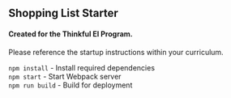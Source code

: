## Shopping List Starter

#### Created for the Thinkful EI Program.

Please reference the startup instructions within your curriculum.

`npm install` - Install required dependencies  
`npm start` - Start Webpack server  
`npm run build` - Build for deployment  
